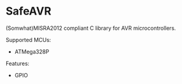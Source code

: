 # SafeAVR

(Somwhat)MISRA2012 compliant C library for AVR microcontrollers.

Supported MCUs:

* ATMega328P

Features:

* GPIO

